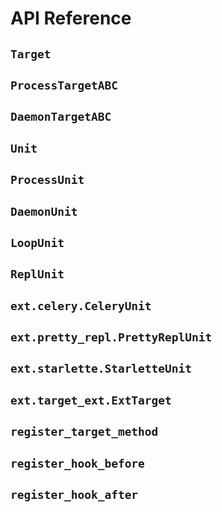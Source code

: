 # API Reference

## `Target`

## `ProcessTargetABC`

## `DaemonTargetABC`

## `Unit`

## `ProcessUnit`

## `DaemonUnit`

## `LoopUnit`

## `ReplUnit`

## `ext.celery.CeleryUnit`

## `ext.pretty_repl.PrettyReplUnit`

## `ext.starlette.StarletteUnit`

## `ext.target_ext.ExtTarget`

## `register_target_method`

## `register_hook_before`

## `register_hook_after`
